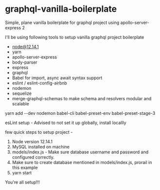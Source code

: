 # graphql-vanilla-boilerplate
Simple, plane vanilla boilerplate for graphql project using apollo-server-express 2

I'll be using following tools to setup vanilla graphql project boilerplate

  - node@12.14.1
  - yarn
  - apollo-server-express
  - body-parser
  - express
  - graphql
  - Babel for import, async await syntax support
  - eslint / eslint-config-airbnb
  - nodemon
  - sequelize
  - merge-graphql-schemas to make schema and resolvers modular and scalable

yarn add --dev nodemon babel-cli babel-preset-env babel-preset-stage-3

esLint setup - Advised to not set it up globally, install locallly

few quick steps to setup project -
  1. Node version 12.14.1
  2. MySQL installed on machine
  3. models/index.js - Make sure database username and password and configured correctly.
  4. Make sure to create database mentioned in models/index.js, prorail in this example
  5. yarn start

You're all setup!!!

